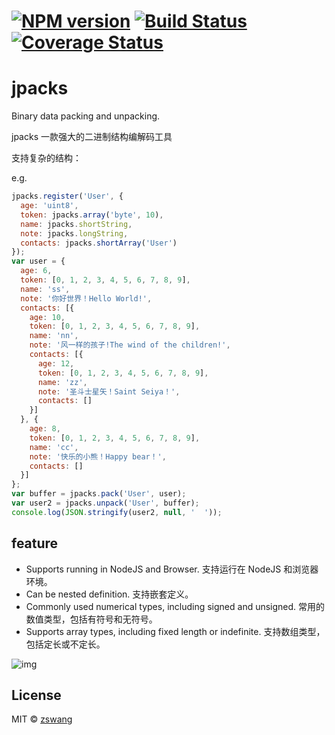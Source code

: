 # [![NPM version][npm-image]][npm-url] [![Build Status][travis-image]][travis-url] [![Coverage Status][coverage-image]][coverage-url]

# jpacks

Binary data packing and unpacking.

jpacks 一款强大的二进制结构编解码工具

支持复杂的结构：

e.g.

```js
jpacks.register('User', {
  age: 'uint8',
  token: jpacks.array('byte', 10),
  name: jpacks.shortString,
  note: jpacks.longString,
  contacts: jpacks.shortArray('User')
});
var user = {
  age: 6,
  token: [0, 1, 2, 3, 4, 5, 6, 7, 8, 9],
  name: 'ss',
  note: '你好世界！Hello World!',
  contacts: [{
    age: 10,
    token: [0, 1, 2, 3, 4, 5, 6, 7, 8, 9],
    name: 'nn',
    note: '风一样的孩子!The wind of the children!',
    contacts: [{
      age: 12,
      token: [0, 1, 2, 3, 4, 5, 6, 7, 8, 9],
      name: 'zz',
      note: '圣斗士星矢！Saint Seiya！',
      contacts: []
    }]
  }, {
    age: 8,
    token: [0, 1, 2, 3, 4, 5, 6, 7, 8, 9],
    name: 'cc',
    note: '快乐的小熊！Happy bear！',
    contacts: []
  }]
};
var buffer = jpacks.pack('User', user);
var user2 = jpacks.unpack('User', buffer);
console.log(JSON.stringify(user2, null, '  '));
```

## feature

+ Supports running in NodeJS and Browser. 支持运行在 NodeJS 和浏览器环境。
+ Can be nested definition. 支持嵌套定义。
+ Commonly used numerical types, including signed and unsigned. 常用的数值类型，包括有符号和无符号。
+ Supports array types, including fixed length or indefinite. 支持数组类型，包括定长或不定长。

![img](https://cloud.githubusercontent.com/assets/536587/10779484/70ba9faa-7d6c-11e5-925d-69651c3bbdb1.png)

## License

MIT © [zswang](http://weibo.com/zswang)

[npm-url]: https://npmjs.org/package/jpacks
[npm-image]: https://badge.fury.io/js/jpacks.svg
[travis-url]: https://travis-ci.org/zswang/jpacks
[travis-image]: https://travis-ci.org/zswang/jpacks.svg?branch=master
[coverage-url]: https://coveralls.io/github/zswang/jpacks?branch=master
[coverage-image]: https://coveralls.io/repos/zswang/jpacks/badge.svg?branch=master&service=github
